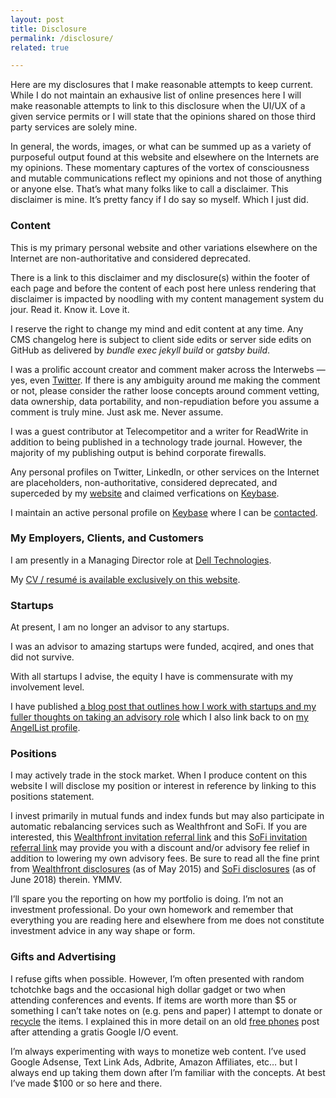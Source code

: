 ```yaml
---
layout: post
title: Disclosure
permalink: /disclosure/
related: true

---
```


Here are my disclosures that I make reasonable attempts to keep current. While I do not maintain an exhausive list of online presences here I will make reasonable attempts to link to this disclosure when the UI/UX of a given service permits or I will state that the opinions shared on those third party services are solely mine.

In general, the words, images, or what can be summed up as a variety of purposeful output found at this website and elsewhere on the Internets are my opinions. These momentary captures of the vortex of consciousness and mutable communications reflect my opinions and not those of anything or anyone else. That’s what many folks like to call a disclaimer. This disclaimer is mine. It’s pretty fancy if I do say so myself. Which I just did.

### Content

This is my primary personal website and other variations elsewhere on the Internet are non-authoritative and considered deprecated.

There is a link to this disclaimer and my disclosure(s) within the footer of each page and before the content of each post here unless rendering that disclaimer is impacted by noodling with my content management system du jour. Read it. Know it. Love it.

I reserve the right to change my mind and edit content at any time. Any CMS changelog here is subject to client side edits or server side edits on GitHub as delivered by _bundle exec jekyll build_ or _gatsby build_.

I was a prolific account creator and comment maker across the Interwebs — yes, even [Twitter](/on-twitter/). If there is any ambiguity around me making the comment or not, please consider the rather loose concepts around comment vetting, data ownership, data portability, and non-repudiation before you assume a comment is truly mine. Just ask me. Never assume.

I was a guest contributor at Telecompetitor and a writer for ReadWrite in addition to being published in a technology trade journal. However, the majority of my publishing output is behind corporate firewalls.

Any personal profiles on Twitter, LinkedIn, or other services on the Internet are placeholders, non-authoritative, considered deprecated, and superceded by my [website](/) and claimed verfications on [Keybase](https://keybase.io/jaycuthrell).

I maintain an active personal profile on [Keybase](https://keybase.io/jaycuthrell) where I can be [contacted](/contact/).

### My Employers, Clients, and Customers

I am presently in a Managing Director role at [Dell Technologies](http://www.delltechnologies.com).

My [CV / resumé is available exclusively on this website](/resume/).

### Startups

At present, I am no longer an advisor to any startups.

I was an advisor to amazing startups were funded, acqired, and ones that did not survive.

With all startups I advise, the equity I have is commensurate with my involvement level.

I have published [a blog post that outlines how I work with startups and my fuller thoughts on taking an advisory role](/be-my-advisor/) which I also link back to on [my AngelList profile](https://angel.co/jaycuthrell).

### Positions

I may actively trade in the stock market. When I produce content on this website I will disclose my position or interest in reference by linking to this positions statement. 

I invest primarily in mutual funds and index funds but may also participate in automatic rebalancing services such as Wealthfront and SoFi. If you are interested, this [Wealthfront invitation referral link](http://wlth.fr/1RjvsX3) and this [SoFi invitation referral link](https://www.sofi.com/share/560073?src=copy) may provide you with a discount and/or advisory fee relief in addition to lowering my own advisory fees. Be sure to read all the fine print from [Wealthfront disclosures](https://www.wealthfront.com/legal/disclosure) (as of May 2015) and [SoFi disclosures](https://www.sofi.com/legal/) (as of June 2018) therein. YMMV.

I’ll spare you the reporting on how my portfolio is doing. I’m not an investment professional. Do your own homework and remember that everything you are reading here and elsewhere from me does not constitute investment advice in any way shape or form.

### Gifts and Advertising

I refuse gifts when possible. However, I’m often presented with random tchotchke bags and the occasional high dollar gadget or two when attending conferences and events. If items are worth more than $5 or something I can’t take notes on (e.g. pens and paper) I attempt to donate or [recycle](https://www.bestbuy.com/recycle) the items. I explained this in more detail on an old [free phones](/free-phones/) post after attending a gratis Google I/O event.

I’m always experimenting with ways to monetize web content. I’ve used Google Adsense, Text Link Ads, Adbrite, Amazon Affiliates, etc… but I always end up taking them down after I’m familiar with the concepts. At best I’ve made $100 or so here and there.

